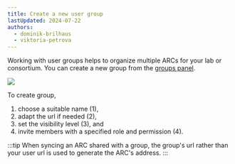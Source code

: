 ```yaml
---
title: Create a new user group
lastUpdated: 2024-07-22
authors:
  - dominik-brilhaus
  - viktoria-petrova
---
```


Working with user groups helps to organize multiple ARCs for your lab or consortium. 
You can create a new group from the [groups panel](datahub-groupsPanel.html). 

![](@images/datahub/datahub-group-panel-create.drawio.png)

To create group,

1. choose a suitable name (1),
2. adapt the url if needed (2),
3. set the visibility level (3), and 
4. invite members with a specified role and permission (4).

:::tip
When syncing an ARC shared with a group, the group's url rather than your user url is used to generate the ARC's address. 
:::
